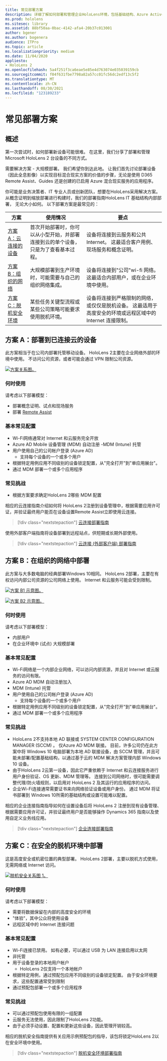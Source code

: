 ```yaml
---
title: 常见部署方案
description: 详细了解如何部署和管理企业HoloLens环境，包括基础结构、Azure Active Directory和移动设备管理。
ms.prod: hololens
ms.sitesec: library
ms.assetid: 88bf50aa-0bac-4142-afa4-20b37c013001
author: bgener
ms.author: bogenera
audience: ITPro
ms.topic: article
ms.localizationpriority: medium
ms.date: 11/04/2020
appliesto:
- HoloLens 2
ms.openlocfilehash: 5a4f251f3ca6eae5e85e4d763074e035039159cb
ms.sourcegitcommit: f04f631fbe7798a82a57cc01fc56dc2edf13c5f2
ms.translationtype: MT
ms.contentlocale: zh-CN
ms.lasthandoff: 08/30/2021
ms.locfileid: "123189233"
---
```

# <a name="common-deployment-scenarios"></a>常见部署方案

## <a name="overview"></a>概述

第一次尝试时，如何部署新设备可能很难。 在这里，我们分享了部署和管理Microsoft HoloLens 2 台设备的不同方式。

需要解决方案 - 大规模部署。 我们希望你到达此地。 让我们首先讨论部署设备（因此全息影像）以实现目标混合现实方案的价值的步骤，无论是使用 D365 Remote Assist、Guides 还是创建的已启用 Azure 混合现实服务的应用程序。

你可能是业务决策者、IT 专业人员或创新团队，想要在HoloLens采用解决方案。 从概念证明到缩放部署进行构建时，我们的部署指南HoloLens IT 基础结构内部部署， 无论大小如何。 以下部署方案是最常见的：

| 方案 |使用情况 | 要点 |
|---------|---------|---------|
| [方案 A：云连接的设备](hololens2-cloud-connected-overview.md) | 首次开始部署时，你可以从小型开始，并部署连接到云的单个设备，只是为了查看基本过程。 | 设备将连接到云服务和公共 Internet。 这最适合客户用例、现场服务和概念证明。|
| [方案 B：组织的网络](hololens2-corp-connected-overview.md) | 大规模部署到生产环境时，可能需要与自己的组织网络集成。 | 设备将连接到"公司"wi-fi 网络。 这最适合内部用户，或在企业环境中使用。|
| [方案 C：脱机安全环境](hololens-common-scenarios-offline-secure.md) | 某些任务关键型流程或某些公司策略可能要求使用脱机环境。 | 设备将连接到严格限制的网络，或仅仅是脱机设备。 这最适用于高度安全的环境或远程区域中的 Internet 连接限制。 |

## <a name="scenario-a-deploy-to-cloud-connected-devices"></a>方案 A：部署到已连接云的设备

此方案相当于在公司内部署托管移动设备。 HoloLens 2主要在企业网络外部的环境中使用。 不访问公司资源，或者可能会通过 VPN 限制公司资源。

[![方案关系图。](images/deployment-guides-revised-scenario-a.png)](images/deployment-guides-revised-scenario-a.png#lightbox)

### <a name="when-to-use"></a>何时使用

请考虑以下部署模型：

* 部署概念证明、试点和现场服务
* 部署 [Remote Assist](hololens2-options-remote-assist.md)

### <a name="basic-common-configurations"></a>基本常见配置

* Wi-Fi网络通常对 Internet 和云服务完全开放
* Azure AD Mobile 设备管理 (MDM) 自动注册 -MDM (Intune) 托管
* 用户使用自己的公司帐户登录 (Azure AD) 
  * 支持每个设备的一个或多个用户
* 根据特定用例应用不同级别的设备锁定配置，从"完全打开"到"单应用展台"。
* 通过 MDM 部署一个或多个应用程序

### <a name="common-challenges"></a>常见挑战

* 根据方案要求确定HoloLens 2哪些 MDM 配置

相应的云连接指南介绍如何将 HoloLens 2注册到设备管理中，根据需要应用许可证，并验证最终用户能否在设备设置Remote Assist立即使用云连接。

> [!div class="nextstepaction"]
> [云连接部署指南](hololens2-cloud-connected-overview.md)

使用外部客户端指南将设备部署到远程站点，供短期或长期外部使用。

> [!div class="nextstepaction"]
> [云连接 (外部客户端) 部署指南](hololens2-deployment-guide.md)

## <a name="scenario-b-deploy-inside-your-organizations-network"></a>方案 B：在组织的网络中部署

此方案与大多数电脑的经典部署Windows 10相同。 HoloLens 2部署，主要在有权访问内部公司资源的公司网络上使用。 Internet 和云服务可能会受到限制。 

[![方案 B1 示意图。](images/deployment-guides-revised-scenario-b-01-1.png)](images/deployment-guides-revised-scenario-b-01-1.png#lightbox)

[![方案 B2 示意图。](images/deployment-guides-revised-scenario-b-02-1.png)](images/deployment-guides-revised-scenario-b-02-1.png#lightbox)

### <a name="when-to-use"></a>何时使用

请考虑以下部署模型：

* 内部用户
* 在企业环境中 (试点) 大规模部署

### <a name="basic-common-configurations"></a>基本常见配置

* Wi-Fi网络是一个内部企业网络，可以访问内部资源，并且对 Internet 或云服务的访问有限。
* Azure AD MDM 自动注册加入
* MDM (Intune) 托管
* 用户使用自己的公司帐户登录 (Azure AD) 
  * 支持每个设备的一个或多个用户
* 根据特定用例应用不同级别的设备锁定配置，从"完全打开"到"单应用展台"。
* 通过 MDM 部署一个或多个应用程序

### <a name="common-challenges"></a>常见挑战

* HoloLens 2不支持本地 AD 联接或 SYSTEM CENTER CONFIGURATION MANAGER (SCCM) 。 仅Azure AD MDM 联接。 目前，许多公司仍在此方案中将 Windows 10 电脑部署为本地 AD 联接设备，由 SCCM 管理，并且可能未部署/配置基础结构，以通过基于云的 MDM 解决方案管理内部 Windows 10 设备。
* 由于HoloLens 2云第一设备，因此它严重依赖于 Internet 和云连接服务进行用户身份验证、OS 更新、MDM 管理等。 连接到公司网络时，很可能需要调整代理/防火墙规则，以启用对 HoloLens 2 及其运行的应用程序的访问。
* 企业Wi-Fi连接通常需要证书来向网络验证设备或用户身份。 通过 MDM 将证书部署到 Windows 10所需的基础结构或设置可能难以配置。

相应的企业连接指南指导如何在设置设备后将 HoloLens 2 注册到现有设备管理、根据需要应用许可证，并验证最终用户是否能够操作 Dynamics 365 指南以及使用自定义业务线应用。

> [!div class="nextstepaction"]
> [企业连接部署指南](hololens2-corp-connected-overview.md)

## <a name="scenario-c-deploy-in-secure-offline-environment"></a>方案 C：在安全的脱机环境中部署

这是高度安全或机密位置的典型部署。 HoloLens 2部署，主要以脱机方式使用，无需网络或 Internet 访问。

[![脱机安全关系图 1。](images/deployment-guides-revised-scenario-c-01.png)](images/deployment-guides-revised-scenario-c-01.png#lightbox)

### <a name="when-to-use"></a>何时使用

请考虑以下部署模型：

* 需要将数据保留在内部的高度安全的环境
* "体验"，其中公众将使用设备
* 远程区域中的 Internet 连接问题

### <a name="basic-common-configurations"></a>基本常见配置

* Wi-Fi连接已禁用。 如有必要，可以通过 USB 为 LAN 连接启用以太网
* 非托管
* 用于设备登录的本地用户帐户
  * HoloLens 2仅支持一个本地帐户
* 根据特定用例，通过预配包应用不同级别的设备锁定配置。 由于安全环境要求，这些配置通常受到限制
* 通过预配包部署一个或多个应用程序

### <a name="common-challenges"></a>常见挑战

* 可以通过预配包使用有限的一组配置
* 云服务无法使用，因此限制了HoloLens 2功能。
* 由于必须手动设置、配置和更新这些设备，因此管理开销较高。

相应的脱机安全指南提供有关应用示例预配包的指导，该包将锁定HoloLens 2以在安全环境中使用。

> [!div class="nextstepaction"]
> [脱机安全环境部署指南](hololens-common-scenarios-offline-secure.md)
